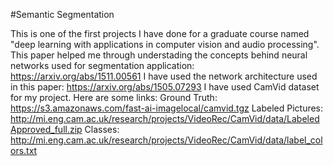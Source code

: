 #Semantic Segmentation

This is one of the first projects I have done for a graduate course named "deep learning with applications in computer vision and audio processing".
This paper helped me through understading the concepts behind neural networks used for segmentation application:
https://arxiv.org/abs/1511.00561
I have used the network architecture used in this paper:
https://arxiv.org/abs/1505.07293
I have used CamVid dataset for my project. Here are some links:
Ground Truth: https://s3.amazonaws.com/fast-ai-imagelocal/camvid.tgz
Labeled Pictures: http://mi.eng.cam.ac.uk/research/projects/VideoRec/CamVid/data/LabeledApproved_full.zip
Classes: http://mi.eng.cam.ac.uk/research/projects/VideoRec/CamVid/data/label_colors.txt
